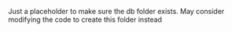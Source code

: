 Just a placeholder to make sure the db folder exists. May consider modifying the code to create this folder instead
